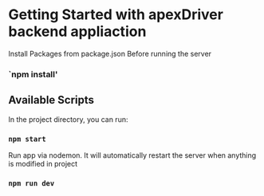 # Getting Started with apexDriver backend appliaction

Install Packages from package.json
Before running the server

### `npm install'


## Available Scripts

In the project directory, you can run:

### `npm start`

Run app via nodemon. It will automatically restart the server
when anything is modified in project 

### `npm run dev`






